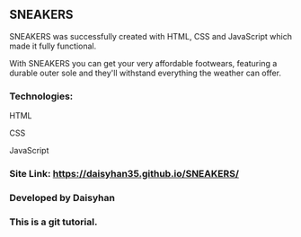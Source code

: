 ## SNEAKERS

SNEAKERS was successfully created with HTML, CSS and JavaScript which made it fully functional.

With SNEAKERS you can get your very affordable footwears, featuring a durable outer sole and they'll withstand everything the weather can offer.

### Technologies:
HTML

CSS

JavaScript


### Site Link: https://daisyhan35.github.io/SNEAKERS/

### Developed by Daisyhan

### This is a git tutorial.